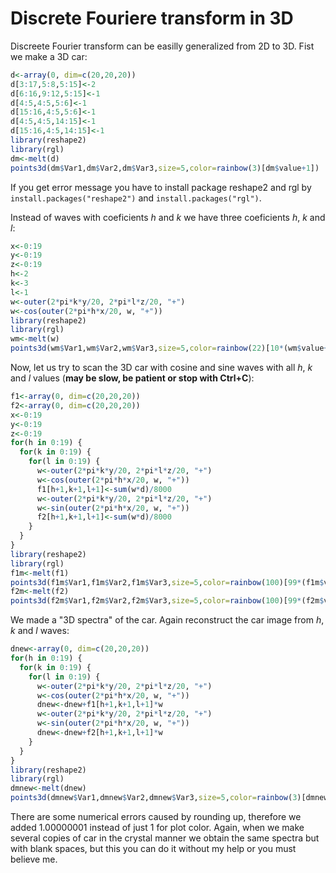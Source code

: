 # Discrete Fouriere transform in 3D

Discreete Fourier transform can be easilly generalized from 2D to 3D. Fist we make a 3D car:
```R
d<-array(0, dim=c(20,20,20))
d[3:17,5:8,5:15]<-2
d[6:16,9:12,5:15]<-1
d[4:5,4:5,5:6]<-1
d[15:16,4:5,5:6]<-1
d[4:5,4:5,14:15]<-1
d[15:16,4:5,14:15]<-1
library(reshape2)
library(rgl)
dm<-melt(d)
points3d(dm$Var1,dm$Var2,dm$Var3,size=5,color=rainbow(3)[dm$value+1])
```

If you get error message you have to install package reshape2 and rgl by `install.packages("reshape2")`
and `install.packages("rgl")`.

Instead of waves with coeficients *h* and *k* we have three coeficients *h*, *k* and *l*:
```R
x<-0:19
y<-0:19
z<-0:19
h<-2
k<-3
l<-1
w<-outer(2*pi*k*y/20, 2*pi*l*z/20, "+")
w<-cos(outer(2*pi*h*x/20, w, "+"))
library(reshape2)
library(rgl)
wm<-melt(w)
points3d(wm$Var1,wm$Var2,wm$Var3,size=5,color=rainbow(22)[10*(wm$value+1)+1])
```

Now, let us try to scan the 3D car with cosine and sine waves with all *h*, *k* and *l* values
(**may be slow, be patient or stop with Ctrl+C**):
```R
f1<-array(0, dim=c(20,20,20))
f2<-array(0, dim=c(20,20,20))
x<-0:19
y<-0:19
z<-0:19
for(h in 0:19) {
  for(k in 0:19) {
    for(l in 0:19) {
      w<-outer(2*pi*k*y/20, 2*pi*l*z/20, "+")
      w<-cos(outer(2*pi*h*x/20, w, "+"))
      f1[h+1,k+1,l+1]<-sum(w*d)/8000
      w<-outer(2*pi*k*y/20, 2*pi*l*z/20, "+")
      w<-sin(outer(2*pi*h*x/20, w, "+"))
      f2[h+1,k+1,l+1]<-sum(w*d)/8000
    }
  }
}
library(reshape2)
library(rgl)
f1m<-melt(f1)
points3d(f1m$Var1,f1m$Var2,f1m$Var3,size=5,color=rainbow(100)[99*(f1m$value-min(f1m$value))/(max(f1m$value)-min(f1m$value))+1])
f2m<-melt(f2)
points3d(f2m$Var1,f2m$Var2,f2m$Var3,size=5,color=rainbow(100)[99*(f2m$value-min(f2m$value))/(max(f2m$value)-min(f2m$value))+1])
```

We made a "3D spectra" of the car. Again reconstruct the car image from *h*, *k* and *l* waves:
```R
dnew<-array(0, dim=c(20,20,20))
for(h in 0:19) {
  for(k in 0:19) {
    for(l in 0:19) {
      w<-outer(2*pi*k*y/20, 2*pi*l*z/20, "+")
      w<-cos(outer(2*pi*h*x/20, w, "+"))
      dnew<-dnew+f1[h+1,k+1,l+1]*w
      w<-outer(2*pi*k*y/20, 2*pi*l*z/20, "+")
      w<-sin(outer(2*pi*h*x/20, w, "+"))
      dnew<-dnew+f2[h+1,k+1,l+1]*w
    }
  }
}
library(reshape2)
library(rgl)
dmnew<-melt(dnew)
points3d(dmnew$Var1,dmnew$Var2,dmnew$Var3,size=5,color=rainbow(3)[dmnew$value+1.00000001])
```

There are some numerical errors caused by rounding up, therefore we added 1.00000001 instead of
just 1 for plot color. Again, when we make several copies of car in the crystal manner we obtain
the same spectra but with blank spaces, but this you can do it without my help or you must believe
me.


